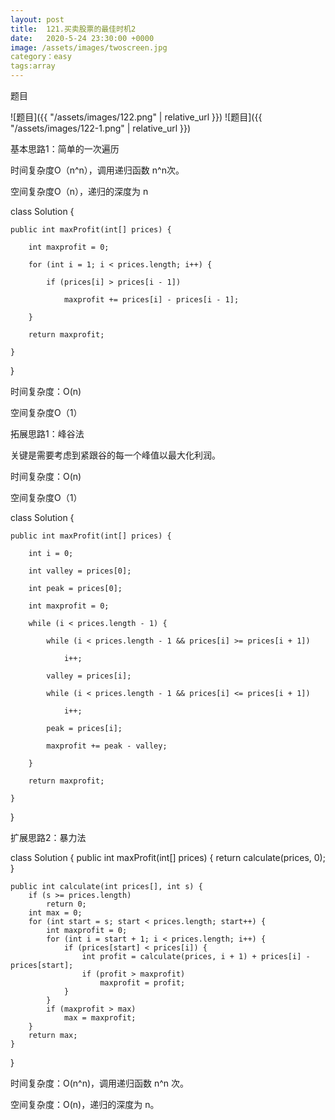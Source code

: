 ```yaml
---
layout: post
title:  121.买卖股票的最佳时机2
date:   2020-5-24 23:30:00 +0000
image: /assets/images/twoscreen.jpg
category：easy
tags:array
---
```

题目

![题目]({{ "/assets/images/122.png" | relative_url }})
![题目]({{ "/assets/images/122-1.png" | relative_url }})


基本思路1：简单的一次遍历

时间复杂度O（n^n），调用递归函数 n^n次。

空间复杂度O（n），递归的深度为 n

class Solution {

    public int maxProfit(int[] prices) {
	
        int maxprofit = 0;
		
        for (int i = 1; i < prices.length; i++) {
		
            if (prices[i] > prices[i - 1])
			
                maxprofit += prices[i] - prices[i - 1];
				
        }
		
        return maxprofit;
		
    }
	
}


时间复杂度：O(n)

空间复杂度O（1）



拓展思路1：峰谷法

关键是需要考虑到紧跟谷的每一个峰值以最大化利润。

时间复杂度：O(n)

空间复杂度O（1）

class Solution {

    public int maxProfit(int[] prices) {
	
        int i = 0;
		
        int valley = prices[0];
		
        int peak = prices[0];
		
        int maxprofit = 0;
		
        while (i < prices.length - 1) {
		
            while (i < prices.length - 1 && prices[i] >= prices[i + 1])
			
                i++;
				
            valley = prices[i];
			
            while (i < prices.length - 1 && prices[i] <= prices[i + 1])
			
                i++;
				
            peak = prices[i];
			
            maxprofit += peak - valley;
			
        }
		
        return maxprofit;
		
    }
	
}




扩展思路2：暴力法

class Solution {
    public int maxProfit(int[] prices) {
        return calculate(prices, 0);
    }

    public int calculate(int prices[], int s) {
        if (s >= prices.length)
            return 0;
        int max = 0;
        for (int start = s; start < prices.length; start++) {
            int maxprofit = 0;
            for (int i = start + 1; i < prices.length; i++) {
                if (prices[start] < prices[i]) {
                    int profit = calculate(prices, i + 1) + prices[i] - prices[start];
                    if (profit > maxprofit)
                        maxprofit = profit;
                }
            }
            if (maxprofit > max)
                max = maxprofit;
        }
        return max;
    }
}

时间复杂度：O(n^n)，调用递归函数 n^n 次。

空间复杂度：O(n)，递归的深度为 n。